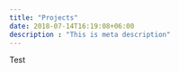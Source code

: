 ```yaml
---
title: "Projects"
date: 2018-07-14T16:19:08+06:00
description : "This is meta description"
---
```


Test